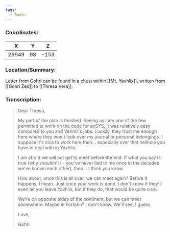 ```yaml
---
tags:
  - Books
---
```


### Coordinates:
| **X** | **Y**| **Z** |
|:-----:|:----:|:-----:|
|26949  |98   |-153  |

### Location/Summary:
Letter from Gohri can be found in a chest within [[Mt. Yavhlix]], written from [[Gohri Zed]] to [[Thresa Vera]].

### Transcription:
> Dear Thresa,
>
> My part of the plan is finished. Seeing as I am one of the few permitted to work on the code for avSYS, it was relatively easy compared to you and Vehmil's jobs. Luckily, they trust me enough here where they won't look over my journal or personal belongings. I suppose it's nice to work here then... especially over that hellhole you have to deal with in Yavhlix.
>
> I am afraid we will not get to meet before the end. If what you say is true (why shouldn't I - you've never lied to me once in the decades we've known each other), then... I think you know.
>
> How about, once this is all over, we can meet again? Before it happens, I mean. Just once your work is done. I don't know if they'll even let you leave Yavhlix, but if they do, that would be quite nice.
>
> We're on opposite sides of the continent, but we can meet somewhere. Maybe in Fortahn? I don't know. We'll see, I guess.
>
> Love,
>
> Gohri




